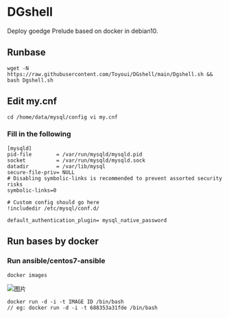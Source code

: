 # DGshell
Deploy goedge Prelude based on docker in debian10.

## Runbase
```
wget -N https://raw.githubusercontent.com/Toyoui/DGshell/main/Dgshell.sh && bash Dgshell.sh
```

## Edit my.cnf
```
cd /home/data/mysql/config vi my.cnf
```
### Fill in the following
```
[mysqld]
pid-file        = /var/run/mysqld/mysqld.pid
socket          = /var/run/mysqld/mysqld.sock
datadir         = /var/lib/mysql
secure-file-priv= NULL
# Disabling symbolic-links is recommended to prevent assorted security risks
symbolic-links=0

# Custom config should go here
!includedir /etc/mysql/conf.d/

default_authentication_plugin= mysql_native_password
```

## Run bases by docker
### Run ansible/centos7-ansible
```
docker images
```
![图片](https://user-images.githubusercontent.com/91711069/172286956-0f2529d6-cf6b-4a9a-8703-568656318ae6.png)

```
docker run -d -i -t IMAGE ID /bin/bash
// eg: docker run -d -i -t 688353a31fde /bin/bash
```

